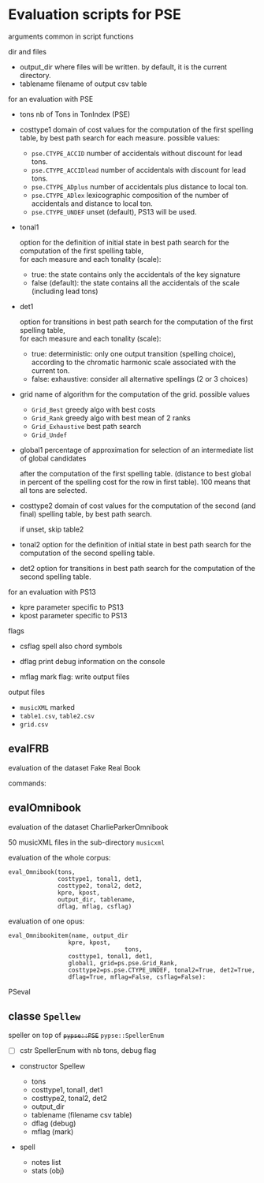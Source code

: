 # Evaluation scripts for PSE

arguments common in script functions 

dir and files

- output_dir
  where files will be written.
  by default, it is the current directory.
- tablename
  filename of output csv table

for an evaluation with PSE

- tons
  nb of Tons in TonIndex (PSE)

- costtype1
  domain of cost values for the computation of the first spelling table, 
  by best path search for each measure.
  possible values:

  - `pse.CTYPE_ACCID`
    number of accidentals without discount for lead tons.
  - `pse.CTYPE_ACCIDlead`
    number of accidentals with discount for lead tons.
  - `pse.CTYPE_ADplus`
    number of accidentals plus distance to local ton.
  - `pse.CTYPE_ADlex`
    lexicographic composition of the number of accidentals and distance to local ton.
  - `pse.CTYPE_UNDEF` 
    unset (default),  PS13 will be used.

- tonal1

  option for the definition of initial state in best path search 
  for the computation of the first spelling table,  
  for each measure and each tonality (scale):

  - true: the state contains only the accidentals of the key signature
  - false (default):  the state contains all the accidentals of the scale (including lead tons)

- det1

  option for transitions in best path search 
  for the computation of the first spelling table,  
  for each measure and each tonality (scale):

  - true: deterministic: only one output transition (spelling choice), 
    according to the chromatic harmonic scale associated with the current  ton.
  - false: exhaustive: consider all alternative spellings (2 or 3 choices)

- grid
  name of algorithm for the computation of the grid.
  possible values

  - `Grid_Best`
    greedy algo with best costs
  - `Grid_Rank`
    greedy algo with best mean of 2 ranks
  - `Grid_Exhaustive`
    best path search
  - `Grid_Undef`

- global1
  percentage of approximation for selection of an intermediate list of global candidates

  after the computation of the first spelling table.
  (distance to best global in percent of the spelling cost for the row in first table).
  100 means that all tons are selected.

- costtype2
  domain of cost values for the computation of the second (and final) spelling table, by best path search.

  if unset, skip table2

- tonal2
  option for the definition of initial state in best path search 
  for the computation of the second spelling table.  

- det2
  option for transitions in best path search 
  for the computation of the second spelling table.

for an evaluation with PS13

- kpre
  parameter specific to PS13
- kpost
  parameter specific to PS13

flags

- csflag
  spell also chord symbols

- dflag
  print debug information on the console

- mflag
  mark flag: write output files

  

output files

- `musicXML`
  marked
- `table1.csv`, `table2.csv`
- `grid.csv`





## evalFRB

evaluation of the dataset Fake Real Book

commands:





## evalOmnibook

evaluation of the dataset CharlieParkerOmnibook

50 musicXML files in the sub-directory `musicxml`



evaluation of the whole corpus:

```
eval_Omnibook(tons, 
              costtype1, tonal1, det1, 
              costtype2, tonal2, det2, 
              kpre, kpost, 
              output_dir, tablename, 
              dflag, mflag, csflag)
```



evaluation of one opus:

```
eval_Omnibookitem(name, output_dir   
                 kpre, kpost, 
								 tons,          
                 costtype1, tonal1, det1,       
                 global1, grid=ps.pse.Grid_Rank,
                 costtype2=ps.pse.CTYPE_UNDEF, tonal2=True, det2=True,      
                 dflag=True, mflag=False, csflag=False): 
```











PSeval

## classe `Spellew`

speller on top of  ~~`pypse::PSE`~~   `pypse::SpellerEnum` 

- [ ] cstr SpellerEnum with nb tons, debug flag



- constructor Spellew
  - tons
  - costtype1, tonal1, det1
  - costtype2, tonal2, det2
  - output_dir 
  - tablename (filename csv table)
  - dflag (debug)
  - mflag (mark)



- spell
  - notes list
  - stats (obj)